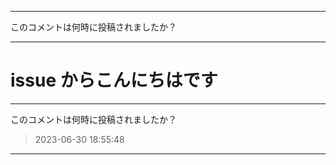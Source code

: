 

---

このコメントは何時に投稿されましたか？

---


# issue からこんにちはです


---

このコメントは何時に投稿されましたか？

> 2023-06-30 18:55:48

---

